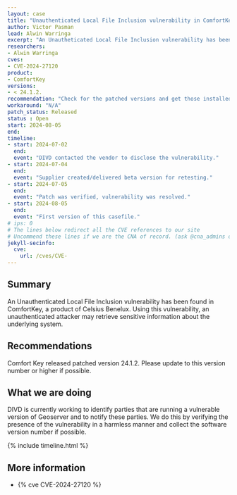 ```yaml
---
layout: case
title: "Unauthenticated Local File Inclusion vulnerability in ComfortKey"
author: Victor Pasman
lead: Alwin Warringa
excerpt: "An Unautheticated Local File Inclusion vulnerability has been found in ComfortKey, a product of Celsius Benelux. Using this vulnerability, an unauthenticated attacker may retrieve sensitive information about the underlying system."
researchers:
- Alwin Warringa
cves:
- CVE-2024-27120
product:
- ComfortKey
versions:
- < 24.1.2. 
recommendation: "Check for the patched versions and get those installed"
workaround: "N/A"
patch_status: Released
status : Open
start: 2024-08-05
end:
timeline:
- start: 2024-07-02
  end:
  event: "DIVD contacted the vendor to disclose the vulnerability."
- start: 2024-07-04
  end:
  event: "Supplier created/delivered beta version for retesting."
- start: 2024-07-05
  end:
  event: "Patch was verified, vulnerability was resolved."
- start: 2024-08-05
  end:
  event: "First version of this casefile."
# ips: 0
# The lines below redirect all the CVE references to our site
# Uncommend these lines if we are the CNA of record. (ask @cna_admins on Slack if you don't know)
jekyll-secinfo:
  cve:
    url: /cves/CVE-
---
```


## Summary
An Unauthenticated Local File Inclusion vulnerability has been found in ComfortKey, a product of Celsius Benelux. Using this vulnerability, an unauthenticated attacker may retrieve sensitive information about the underlying system.

## Recommendations
Comfort Key released patched version 24.1.2. Please update to this version number or higher if possible.


## What we are doing
DIVD is currently working to identify parties that are running a vulnerable version of Geoserver and to notify these parties. We do this by verifying the presence of the vulnerability in a harmless manner and collect the software version number if possible.

{% include timeline.html %}

## More information
* {% cve CVE-2024-27120 %}
